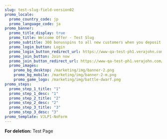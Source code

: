```yaml
---
slug: test-slug-field-version02
promo_locale:
  promo_country_code: jp
  promo_language_code: ja
promo_banner:
  promo_title_display: true
  promo_title: Welcome Offer - Test Slug
  promo_subtitle: 300 bonusspins to all new customers when you deposit at least 100 SEK
  promo_login_button: Login
  promo_login_button_redirect_url: https://www-qa-test-ph1.verajohn.com/#signin
  promo_join_button: Join now
  promo_join_button_redirect_url: https://www-qa-test-ph1.verajohn.com/#join
  promo_images:
    promo_bg_desktop: /marketing/img/banner-2.png
    promo_bg_mobile: /marketing/img/banner-2-m.png
    promo_game_logo: /marketing/img/battle-dwarf.png
promo_steps:
  promo_step_1_title: "1"
  promo_step_1_desc: "1"
  promo_step_2_title: "2"
  promo_step_2_desc: "2"
  promo_step_3_title: "3"
  promo_step_3_desc: "3"
promo_template: VJLP1-NoForm
---
```

**For deletion:** Test Page